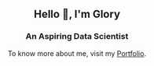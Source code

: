 <h2 align="center">Hello 👋, I'm Glory</h2>
<h3 align="center">An Aspiring Data Scientist</h3>
<p align="center">To know more about me, visit my <a href="https://gleek231997.github.io/Protfolio/">Portfolio</a>.</p>
